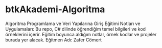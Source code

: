# btkAkademi-Algoritma
Algoritma Programlama ve Veri Yapılarına Giriş Eğitimi Notları ve Uygulamaları:  Bu repo, C# dilinde öğrendiğim temel bilgileri ve kod örneklerini içerir. Eğitim boyunca aldığım notlar, örnek kodlar ve projeler burada yer alacak. Eğitmen Adı: Zafer Cömert
